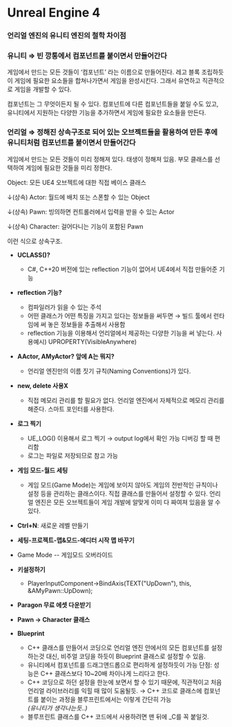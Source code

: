 # Unreal Engine 4

### 언리얼 엔진의 유니티 엔진의 철학 차이점

### **유니티 ⇒ 빈 깡통에서 컴포넌트를 붙이면서 만들어간다**

 게임에서 만드는 모든 것들이 ‘컴포넌트’ 라는 이름으로 만들어진다. 레고 블록 조립하듯이 게임에 필요한 요소들을 합쳐나가면서 게임을 완성시킨다. 그래서 유연하고 직관적으로 게임을 개발할 수 있다.

 컴포넌트는 그 무엇이든지 될 수 있다. 컴포넌트에 다른 컴포넌트들을 붙일 수도 있고, 유니티에서 지원하는 다양한 기능을 추가하면서 게임에 필요한 요소들을 만든다.

### 언리얼 ⇒ 정해진 상속구조로 되어 있는 오브젝트들을 활용하여 만든 후에 유니티처럼 컴포넌트를 붙이면서 만들어간다

 게임에서 만드는 모든 것들이 미리 정해져 있다. 태생이 정해져 있음. 부모 클래스를 선택하여 게임에 필요한 것들을 미리 정한다. 

Object: 모든 UE4 오브젝트에 대한 직접 베이스 클래스

↓(상속)
Actor: 월드에 배치 또는 스폰할 수 있는 Object

↓(상속)
Pawn: 빙의하면 컨트롤러에서 입력을 받을 수 있는 Actor

↓(상속)
Character: 걸어다니는 기능이 포함된 Pawn

이런 식으로 상속구조.

- **UCLASS()?**  
  - C#, C++20 버전에 있는 reflection 기능이 없어서 UE4에서 직접 만들어준 기능

- **reflection 기능?**
  - 컴파일러가 읽을 수 있는 주석
  - 어떤 클래스가 어떤 특징을 가지고 있다는 정보들을 써두면 → 빌드 툴에서 런타임에 써 놓은 정보들을 추출해서 사용함
  - reflection 기능을 이용해서 언리얼에서 제공하는 다양한 기능을 써 넣는다.
    사용예시) UPROPERTY(VisibleAnywhere)

- **AActor, AMyActor? 앞에 A는 뭐지?**
  - 언리얼 엔진만의 이름 짓기 규칙(Naming Conventions)가 있다.

- **new, delete 사용X**
  - 직접 메모리 관리를 할 필요가 없다. 언리얼 엔진에서 자체적으로 메모리 관리를 해준다. 스마트 포인터를 사용한다.

- **로그 찍기**
  - UE_LOG() 이용해서 로그 찍기 → output log에서 확인 가능 디버깅 할 때 편리함
  - 로그는 파일로 저장되므로 참고 가능

- **게임 모드-월드 세팅**
  - 게임 모드(Game Mode)는 게임에 보이지 않아도 게임의 전반적인 규칙이나 설정 등을 관리하는 클래스이다. 직접 클래스를 만들어서 설정할 수 있다. 언리얼 엔진은 모든 오브젝트들이 게임 개발에 알맞게 이미 다 짜여져 있음을 알 수 있다.

- **Ctrl+N**: 새로운 레벨 만들기

- **세팅-프로젝트-맵&모드-에디터 시작 맵 바꾸기**

- Game Mode -- 게임모드 오버라이드 

- **키설정하기**
  - PlayerInputComponent->BindAxis(TEXT("UpDown"), this, &AMyPawn::UpDown);

- **Paragon 무료 에셋 다운받기**

- **Pawn → Character 클래스**

- **Blueprint**
    - C++ 클래스를 만들어서 코딩으로 언리얼 엔진 안에서의 모든 컴포넌트를 설정하는것 대신, 비주얼 코딩을 하듯이 Blueprint 클래스로 설정할 수 있음.
    - 유니티에서 컴포넌트를 드래그앤드롭으로 편리하게 설정하듯이 가능
     단점: 성능은 C++ 클래스보다 10~20배 차이나게 느리다고 한다.
    - C++ 코딩으로 하던 설정을 한눈에 보면서 할 수 있기 때문에, 직관적이고 처음 언리얼 라이브러리를 익힐 때 많이 도움될듯.
    → C++ 코드로 클래스에 컴포넌트를 붙이는 과정을 블루프린트에서는 이렇게 간단히 가능  
    *(유니티가 생각나는듯..)*
    - 블루프린트 클래스를 C++ 코드에서 사용하려면 맨 뒤에 _C를 꼭 붙일것.
